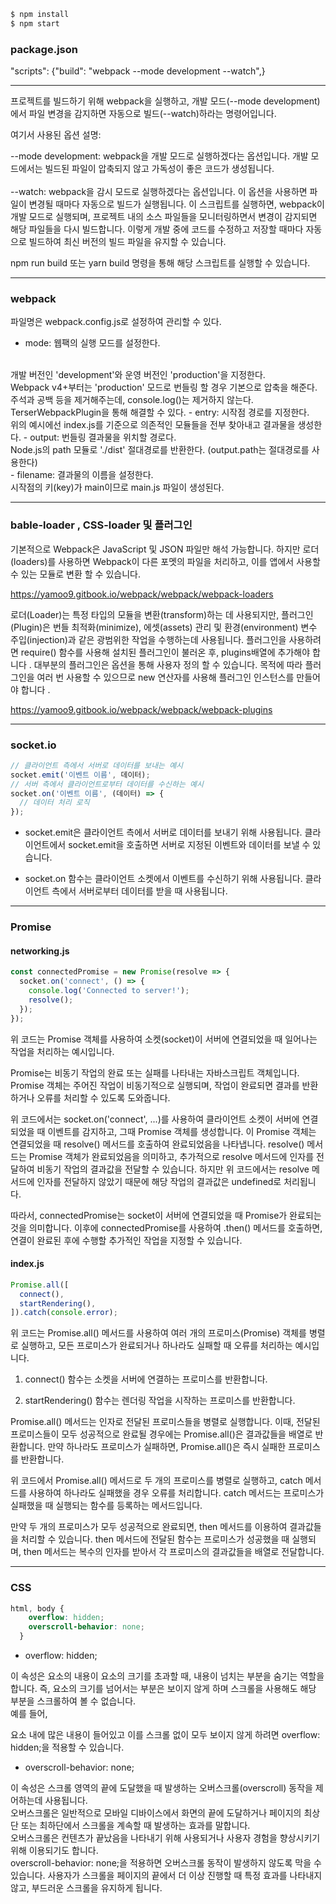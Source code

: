 
```bash
$ npm install
$ npm start
```


### package.json

"scripts": {"build": "webpack --mode development --watch",}
<br>

***

프로젝트를 빌드하기 위해 webpack을 실행하고, 개발 모드(--mode development)에서 파일 변경을 감지하면 자동으로 빌드(--watch)하라는 명령어입니다.

여기서 사용된 옵션 설명:

--mode development: webpack을 개발 모드로 실행하겠다는 옵션입니다. 개발 모드에서는 빌드된 파일이 압축되지 않고 가독성이 좋은 코드가 생성됩니다.
<br>
<br>
--watch: webpack을 감시 모드로 실행하겠다는 옵션입니다. 이 옵션을 사용하면 파일이 변경될 때마다 자동으로 빌드가 실행됩니다.
이 스크립트를 실행하면, webpack이 개발 모드로 실행되며, 프로젝트 내의 소스 파일들을 모니터링하면서 변경이 감지되면 해당 파일들을 다시 빌드합니다. 이렇게 개발 중에 코드를 수정하고 저장할 때마다 자동으로 빌드하여 최신 버전의 빌드 파일을 유지할 수 있습니다.

npm run build 또는 yarn build 명령을 통해 해당 스크립트를 실행할 수 있습니다.

***

### webpack

파일명은 webpack.config.js로 설정하여 관리할 수 있다.

- mode: 웹팩의 실행 모드를 설정한다. 
<br>
개발 버전인 'development'와 운영 버전인 'production'을 지정한다.
<br>
Webpack v4+부터는 'production' 모드로 번들링 할 경우 기본으로 압축을 해준다.
<br>
주석과 공백 등을 제거해주는데, console.log()는 제거하지 않는다.
TerserWebpackPlugin을 통해 해결할 수 있다.
- entry: 시작점 경로를 지정한다.
<br>
위의 예시에선 index.js를 기준으로 의존적인 모듈들을 전부 찾아내고 결과물을 생성한다.
- output: 번들링 결과물을 위치할 경로다.
<br>
Node.js의 path 모듈로 './dist' 절대경로를 반환한다. (output.path는 절대경로를 사용한다)
<br>
- filename: 결과물의 이름을 설정한다. 
<br>시작점의 키(key)가 main이므로 main.js 파일이 생성된다.

---

### bable-loader , CSS-loader 및 플러그인

기본적으로 Webpack은 JavaScript 및 JSON 파일만 해석 가능합니다. 하지만 로더(loaders)를 사용하면 Webpack이 다른 포멧의 파일을 처리하고, 이를 앱에서 사용할 수 있는 모듈로 변환 할 수 있습니다.

https://yamoo9.gitbook.io/webpack/webpack/webpack-loaders


로더(Loader)는 특정 타입의 모듈을 변환(transform)하는 데 사용되지만, 플러그인(Plugin)은 번들 최적화(minimize), 에셋(assets) 관리 및 환경(environment) 변수 주입(injection)과 같은 광범위한 작업을 수행하는데 사용됩니다.
플러그인을 사용하려면 require() 함수를 사용해 설치된 플러그인이 불러온 후, plugins배열에 추가해야 합니다 . 대부분의 플러그인은 옵션을 통해 사용자 정의 할 수 있습니다. 목적에 따라 플러그인을 여러 번 사용할 수 있으므로 new 연산자를 사용해 플러그인 인스턴스를 만들어야 합니다 .

https://yamoo9.gitbook.io/webpack/webpack/webpack-plugins

---

### socket.io 

```js
// 클라이언트 측에서 서버로 데이터를 보내는 예시
socket.emit('이벤트 이름', 데이터);
// 서버 측에서 클라이언트로부터 데이터를 수신하는 예시
socket.on('이벤트 이름', (데이터) => {
  // 데이터 처리 로직
});
```
- socket.emit은 클라이언트 측에서 서버로 데이터를 보내기 위해 사용됩니다. 클라이언트에서 socket.emit을 호출하면 서버로 지정된 이벤트와 데이터를 보낼 수 있습니다.

- socket.on 함수는 클라이언트 소켓에서 이벤트를 수신하기 위해 사용됩니다. 클라이언트 측에서 서버로부터 데이터를 받을 때 사용됩니다.

---

### Promise

#### networking.js
```js
const connectedPromise = new Promise(resolve => {
  socket.on('connect', () => {
    console.log('Connected to server!');
    resolve();
  });
});
```
위 코드는 Promise 객체를 사용하여 소켓(socket)이 서버에 연결되었을 때 일어나는 작업을 처리하는 예시입니다.

Promise는 비동기 작업의 완료 또는 실패를 나타내는 자바스크립트 객체입니다. Promise 객체는 주어진 작업이 비동기적으로 실행되며, 작업이 완료되면 결과를 반환하거나 오류를 처리할 수 있도록 도와줍니다.

위 코드에서는 socket.on('connect', ...)를 사용하여 클라이언트 소켓이 서버에 연결되었을 때 이벤트를 감지하고, 그때 Promise 객체를 생성합니다. 이 Promise 객체는 연결되었을 때 resolve() 메서드를 호출하여 완료되었음을 나타냅니다. resolve() 메서드는 Promise 객체가 완료되었음을 의미하고, 추가적으로 resolve 메서드에 인자를 전달하여 비동기 작업의 결과값을 전달할 수 있습니다. 하지만 위 코드에서는 resolve 메서드에 인자를 전달하지 않았기 때문에 해당 작업의 결과값은 undefined로 처리됩니다.

따라서, connectedPromise는 socket이 서버에 연결되었을 때 Promise가 완료되는 것을 의미합니다. 이후에 connectedPromise를 사용하여 .then() 메서드를 호출하면, 연결이 완료된 후에 수행할 추가적인 작업을 지정할 수 있습니다.


#### index.js
```js
Promise.all([
  connect(),
  startRendering(),
]).catch(console.error);
```
위 코드는 Promise.all() 메서드를 사용하여 여러 개의 프로미스(Promise) 객체를 병렬로 실행하고, 모든 프로미스가 완료되거나 하나라도 실패할 때 오류를 처리하는 예시입니다.

1. connect() 함수는 소켓을 서버에 연결하는 프로미스를 반환합니다.

2. startRendering() 함수는 렌더링 작업을 시작하는 프로미스를 반환합니다.

Promise.all() 메서드는 인자로 전달된 프로미스들을 병렬로 실행합니다. 이때, 전달된 프로미스들이 모두 성공적으로 완료될 경우에는 Promise.all()은 결과값들을 배열로 반환합니다. 만약 하나라도 프로미스가 실패하면, Promise.all()은 즉시 실패한 프로미스를 반환합니다.

위 코드에서 Promise.all() 메서드로 두 개의 프로미스를 병렬로 실행하고, catch 메서드를 사용하여 하나라도 실패했을 경우 오류를 처리합니다. catch 메서드는 프로미스가 실패했을 때 실행되는 함수를 등록하는 메서드입니다.

만약 두 개의 프로미스가 모두 성공적으로 완료되면, then 메서드를 이용하여 결과값들을 처리할 수 있습니다. then 메서드에 전달된 함수는 프로미스가 성공했을 때 실행되며, then 메서드는 복수의 인자를 받아서 각 프로미스의 결과값들을 배열로 전달합니다.

---

### CSS

```css
html, body {
    overflow: hidden;
    overscroll-behavior: none;
  }
```

- overflow: hidden;

이 속성은 요소의 내용이 요소의 크기를 초과할 때, 내용이 넘치는 부분을 숨기는 역할을 합니다. 즉, 요소의 크기를 넘어서는 부분은 보이지 않게 하며 스크롤을 사용해도 해당 부분을 스크롤하여 볼 수 없습니다.
<br>
예를 들어, <div> 요소 내에 많은 내용이 들어있고 이를 스크롤 없이 모두 보이지 않게 하려면 overflow: hidden;을 적용할 수 있습니다.

- overscroll-behavior: none;

이 속성은 스크롤 영역의 끝에 도달했을 때 발생하는 오버스크롤(overscroll) 동작을 제어하는데 사용됩니다.
<br>
오버스크롤은 일반적으로 모바일 디바이스에서 화면의 끝에 도달하거나 페이지의 최상단 또는 최하단에서 스크롤을 계속할 때 발생하는 효과를 말합니다. 
<br>
오버스크롤은 컨텐츠가 끝났음을 나타내기 위해 사용되거나 사용자 경험을 향상시키기 위해 이용되기도 합니다.
<br>
overscroll-behavior: none;을 적용하면 오버스크롤 동작이 발생하지 않도록 막을 수 있습니다. 사용자가 스크롤을 페이지의 끝에서 더 이상 진행할 때 특정 효과를 나타내지 않고, 부드러운 스크롤을 유지하게 됩니다.